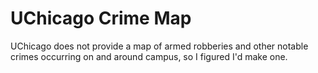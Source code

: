 # UChicago Crime Map
UChicago does not provide a map of armed robberies and other notable crimes occurring on and around campus, so I figured I'd make one.
